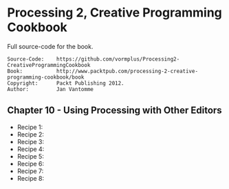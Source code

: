 # Processing 2, Creative Programming Cookbook

Full source-code for the book.

	Source-Code:    https://github.com/vormplus/Processing2-CreativeProgrammingCookbook
    Book:           http://www.packtpub.com/processing-2-creative-programming-cookbook/book
    Copyright:      Packt Publishing 2012.
	Author:         Jan Vantomme

## Chapter 10 - Using Processing with Other Editors

- Recipe 1: 
- Recipe 2: 
- Recipe 3: 
- Recipe 4: 
- Recipe 5: 
- Recipe 6: 
- Recipe 7: 
- Recipe 8: 
